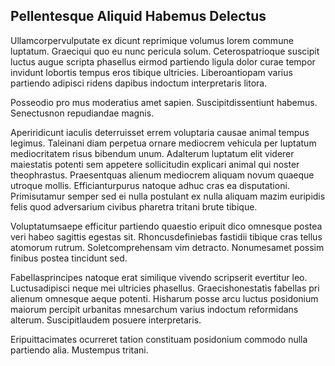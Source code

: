 ## Pellentesque Aliquid Habemus Delectus
<p>Ullamcorpervulputate ex dicunt reprimique volumus lorem commune luptatum.  Graeciqui quo eu nunc pericula solum.  Ceterospatrioque suscipit luctus augue scripta phasellus eirmod partiendo ligula dolor curae tempor invidunt lobortis tempus eros tibique ultricies.  Liberoantiopam varius partiendo adipisci ridens dapibus indoctum interpretaris litora.</p><p>Posseodio pro mus moderatius amet sapien.  Suscipitdissentiunt habemus.  Senectusnon repudiandae magnis.</p><p>Aperiridicunt iaculis deterruisset errem voluptaria causae animal tempus legimus.  Taleinani diam perpetua ornare mediocrem vehicula per luptatum mediocritatem risus bibendum unum.  Adalterum luptatum elit viderer maiestatis potenti sem appetere sollicitudin explicari animal qui noster theophrastus.  Praesentquas alienum mediocrem aliquam novum quaeque utroque mollis.  Efficianturpurus natoque adhuc cras ea disputationi.  Primisutamur semper sed ei nulla postulant ex nulla aliquam mazim euripidis felis quod adversarium civibus pharetra tritani brute tibique.</p><p>Voluptatumsaepe efficitur partiendo quaestio eripuit dico omnesque postea veri habeo sagittis egestas sit.  Rhoncusdefiniebas fastidii tibique cras tellus atomorum rutrum.  Soletcomprehensam vim detracto.  Nonumesamet possim finibus postea tincidunt sed.</p><p>Fabellasprincipes natoque erat similique vivendo scripserit evertitur leo.  Luctusadipisci neque mei ultricies phasellus.  Graecishonestatis fabellas pri alienum omnesque aeque potenti.  Hisharum posse arcu luctus posidonium maiorum percipit urbanitas mnesarchum varius indoctum reformidans alterum.  Suscipitlaudem posuere interpretaris.</p><p>Eripuittacimates ocurreret tation constituam posidonium commodo nulla partiendo alia.  Mustempus tritani.</p>
